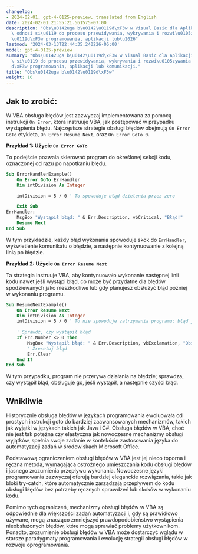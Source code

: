 ```yaml
---
changelog:
- 2024-02-01, gpt-4-0125-preview, translated from English
date: 2024-02-01 21:55:21.561575-07:00
description: "Obs\u0142uga b\u0142\u0119d\xF3w w Visual Basic dla Aplikacji (VBA)\
  \ odnosi si\u0119 do procesu przewidywania, wykrywania i rozwi\u0105zywania b\u0142\
  \u0119d\xF3w programowania, aplikacji lub\u2026"
lastmod: '2024-03-13T22:44:35.240226-06:00'
model: gpt-4-0125-preview
summary: "Obs\u0142uga b\u0142\u0119d\xF3w w Visual Basic dla Aplikacji (VBA) odnosi\
  \ si\u0119 do procesu przewidywania, wykrywania i rozwi\u0105zywania b\u0142\u0119\
  d\xF3w programowania, aplikacji lub komunikacji."
title: "Obs\u0142uga b\u0142\u0119d\xF3w"
weight: 16
---
```


## Jak to zrobić:
W VBA obsługa błędów jest zazwyczaj implementowana za pomocą instrukcji `On Error`, która instruuje VBA, jak postępować w przypadku wystąpienia błędu. Najczęstsze strategie obsługi błędów obejmują `On Error GoTo` etykieta, `On Error Resume Next`, oraz `On Error GoTo 0`.

**Przykład 1: Użycie `On Error GoTo`**

To podejście pozwala skierować program do określonej sekcji kodu, oznaczonej od razu po napotkaniu błędu.

```vb
Sub ErrorHandlerExample()
    On Error GoTo ErrHandler
    Dim intDivision As Integer

    intDivision = 5 / 0 ' To spowoduje błąd dzielenia przez zero

    Exit Sub
ErrHandler:
    MsgBox "Wystąpił błąd: " & Err.Description, vbCritical, "Błąd!"
    Resume Next
End Sub
```

W tym przykładzie, każdy błąd wykonania spowoduje skok do `ErrHandler`, wyświetlenie komunikatu o błędzie, a następnie kontynuowanie z kolejną linią po błędzie.

**Przykład 2: Użycie `On Error Resume Next`**

Ta strategia instruuje VBA, aby kontynuowało wykonanie następnej linii kodu nawet jeśli wystąpi błąd, co może być przydatne dla błędów spodziewanych jako nieszkodliwe lub gdy planujesz obsłużyć błąd później w wykonaniu programu.

```vb
Sub ResumeNextExample()
    On Error Resume Next
    Dim intDivision As Integer
    intDivision = 5 / 0 ' To nie spowoduje zatrzymania programu; błąd jest ignorowany
    
    ' Sprawdź, czy wystąpił błąd
    If Err.Number <> 0 Then
        MsgBox "Wystąpił błąd: " & Err.Description, vbExclamation, "Obsłużony Błąd"
        ' Zresetuj błąd
        Err.Clear
    End If
End Sub
```

W tym przypadku, program nie przerywa działania na błędzie; sprawdza, czy wystąpił błąd, obsługuje go, jeśli wystąpił, a następnie czyści błąd.

## Wnikliwie
Historycznie obsługa błędów w językach programowania ewoluowała od prostych instrukcji goto do bardziej zaawansowanych mechanizmów, takich jak wyjątki w językach takich jak Java i C#. Obsługa błędów w VBA, choć nie jest tak potężna czy elastyczna jak nowoczesne mechanizmy obsługi wyjątków, spełnia swoje zadanie w kontekście zastosowania języka do automatyzacji zadań w środowiskach Microsoft Office.

Podstawową ograniczeniem obsługi błędów w VBA jest jej nieco toporna i ręczna metoda, wymagająca ostrożnego umieszczania kodu obsługi błędów i jasnego zrozumienia przepływu wykonania. Nowoczesne języki programowania zazwyczaj oferują bardziej eleganckie rozwiązania, takie jak bloki try-catch, które automatycznie zarządzają przepływem do kodu obsługi błędów bez potrzeby ręcznych sprawdzeń lub skoków w wykonaniu kodu.

Pomimo tych ograniczeń, mechanizmy obsługi błędów w VBA są odpowiednie dla większości zadań automatyzacji i, gdy są prawidłowo używane, mogą znacząco zmniejszyć prawdopodobieństwo wystąpienia nieobsłużonych błędów, które mogą sprawiać problemy użytkownikom. Ponadto, zrozumienie obsługi błędów w VBA może dostarczyć wglądu w starsze paradygmaty programowania i ewolucję strategii obsługi błędów w rozwoju oprogramowania.
